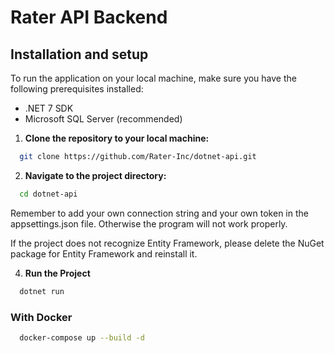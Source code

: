 # Rater API Backend

## Installation and setup 

To run the application on your local machine, make sure you have the following prerequisites installed:

- .NET 7 SDK
- Microsoft SQL Server (recommended)

1. **Clone the repository to your local machine:**

```bash 
  git clone https://github.com/Rater-Inc/dotnet-api.git
```

2. **Navigate to the project directory:**
```bash 
  cd dotnet-api
```

Remember to add your own connection string and your own token in the appsettings.json file. Otherwise the program will not work properly.

If the project does not recognize Entity Framework, please delete the NuGet package for Entity Framework and reinstall it.

4. **Run the Project**

```bash 
  dotnet run
```

### With Docker

```bash 
  docker-compose up --build -d
```
